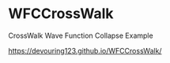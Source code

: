 # WFCCrossWalk

CrossWalk Wave Function Collapse Example

https://devouring123.github.io/WFCCrossWalk/
